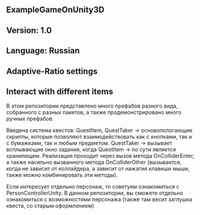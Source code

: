 ## ExampleGameOnUnity3D
## Version: 1.0
## Language: Russian
## Adaptive-Ratio settings
## Interact with different items

В этом репозитории представлено много префабов разного вида, собранного с разных пакетов, а также продемонстрировано много ручных префабов.

Введена система квестов:
QuestItem, QuestTaker -> основопологающие скрипты, которые позволяют взаимодействовать как с кнопками, так и с бумажками, так и любым предметом.
QuestTaker -> вызывает всплывающие окно задания, когда QuestItem -> по сути является хранилищем.
Реализация проходит через вызов метода OnColliderEnter, а также насильно вызванного метода OnColliderOther (вызывается, когда не зависит от коллайдера,
а зависит от нажатия клавиши мыши, также можно комбинировать эти методы).

Если интересует отдельно персонаж, то советуем ознакомиться с PersonControllerUnity. В данном репозитории, вы сможете отдельно ознакомиться
с возможностями персонажа (также там весит заглушка квеста, со старым оформлением)

